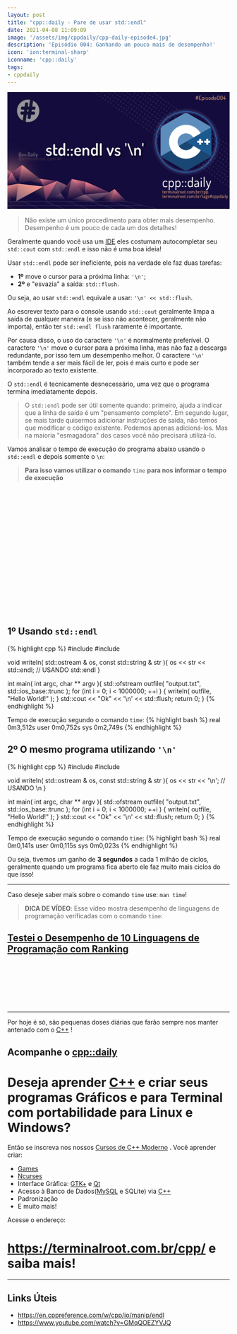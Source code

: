 ```yaml
---
layout: post
title: "cpp::daily - Pare de usar std::endl"
date: 2021-04-08 11:09:09
image: '/assets/img/cppdaily/cpp-daily-episode4.jpg'
description: 'Episódio 004: Ganhando um pouco mais de desempenho!'
icon: 'ion:terminal-sharp'
iconname: 'cpp::daily'
tags:
- cppdaily
---
```


![cpp::daily std::endl](/assets/img/cppdaily/cpp-daily-episode4.jpg)

> Não existe um único procedimento para obter mais desempenho. Desempenho é um pouco de cada um dos detalhes!

Geralmente quando você usa um [IDE](https://terminalroot.com.br/2020/08/anjuta-o-melhor-ide-para-c-com-gtkmm.html) eles costumam autocompletar seu `std::cout` com `std::endl` e isso não é uma boa ideia!

Usar `std::endl` pode ser ineficiente, pois na verdade ele faz duas tarefas: 
+ **1º** move o cursor para a próxima linha: `'\n'`;
+ **2º** e "esvazia" a saída: `std::flush`.

Ou seja, ao usar `std::endl` equivale a usar: `'\n' << std::flush`.

Ao escrever texto para o console usando `std::cout` geralmente limpa a saída de qualquer maneira (e se isso não acontecer, geralmente não importa), então ter `std::endl flush` raramente é importante.

Por causa disso, o uso do caractere `'\n'` é normalmente preferível. O caractere `'\n'` move o cursor para a próxima linha, mas não faz a descarga redundante, por isso tem um desempenho melhor. O caractere `'\n'` também tende a ser mais fácil de ler, pois é mais curto e pode ser incorporado ao texto existente.

O `std::endl` é tecnicamente desnecessário, uma vez que o programa termina imediatamente depois.

> O `std::endl` pode ser útil somente quando: primeiro, ajuda a indicar que a linha de saída é um "pensamento completo". Em segundo lugar, se mais tarde quisermos adicionar instruções de saída, não temos que modificar o código existente. Podemos apenas adicioná-los. Mas na maioria "esmagadora" dos casos você não precisará utilizá-lo.

Vamos analisar o tempo de execução do programa abaixo usando o `std::endl` e depois somente o `\n`:
> **Para isso vamos utilizar o comando** `time` **para nos informar o tempo de execução**

<!-- QUADRADO -->
<script async src="//pagead2.googlesyndication.com/pagead/js/adsbygoogle.js"></script>
<ins class="adsbygoogle"
style="display:inline-block;width:336px;height:280px"
data-ad-client="ca-pub-2838251107855362"
data-ad-slot="5351066970"></ins>
<script>
(adsbygoogle = window.adsbygoogle || []).push({});
</script>

## 1º Usando `std::endl`

{% highlight cpp %}
#include <iostream>
#include <fstream>

void writeln( std::ostream & os, const std::string & str ){
  os << str << std::endl; // USANDO std::endl
}

int main( int argc, char ** argv ){
  std::ofstream outfile( "output.txt", std::ios_base::trunc );
  for (int i = 0; i < 1000000; ++i ) {
   writeln( outfile, "Hello World!" ); 
  }
  std::cout << "Ok" << '\n' << std::flush;
  return 0;
}
{% endhighlight %}

Tempo de execução segundo o comando `time`:
{% highlight bash %}
real	0m3,512s
user	0m0,752s
sys	0m2,749s
{% endhighlight %}

## 2º O mesmo programa utilizando `'\n'`
{% highlight cpp %}
#include <iostream>
#include <fstream>

void writeln( std::ostream & os, const std::string & str ){
  os << str << '\n'; // USANDO \n
}

int main( int argc, char ** argv ){
  std::ofstream outfile( "output.txt", std::ios_base::trunc );
  for (int i = 0; i < 1000000; ++i ) {
   writeln( outfile, "Hello World!" ); 
  }
  std::cout << "Ok" << '\n' << std::flush;
  return 0;
}
{% endhighlight %}

Tempo de execução segundo o comando `time`:
{% highlight bash %}
real	0m0,141s
user	0m0,115s
sys	0m0,023s
{% endhighlight %}

Ou seja, tivemos um ganho de **3 segundos** a cada 1 milhão de ciclos, geralmente quando um programa fica aberto ele faz muito mais ciclos do que isso!

---

Caso deseje saber mais sobre o comando `time` use: `man time`!
> **DICA DE VÍDEO**: Esse vídeo mostra desempenho de linguagens de programação verificadas com o comando `time`:
## [Testei o Desempenho de 10 Linguagens de Programação com Ranking](https://www.youtube.com/watch?v=spLIBqiv2Og)

<!-- MINI ANÚNCIO -->
<script async src="//pagead2.googlesyndication.com/pagead/js/adsbygoogle.js"></script>
<!-- Games Root -->
<ins class="adsbygoogle"
style="display:inline-block;width:730px;height:95px"
data-ad-client="ca-pub-2838251107855362"
data-ad-slot="5351066970"></ins>
<script>
(adsbygoogle = window.adsbygoogle || []).push({});
</script>

---

Por hoje é só, são pequenas doses diárias que farão sempre nos manter antenado com o [C++](https://terminalroot.com.br/cpp/) !

## Acompanhe o [cpp::daily](https://terminalroot.com.br/tags#cppdaily)

# Deseja aprender [C++](https://terminalroot.com.br/cpp/) e criar seus programas Gráficos e para Terminal com portabilidade para Linux e Windows?
Então se inscreva nos nossos [Cursos de C++ Moderno](https://terminalroot.com.br/cpp/) . Você aprender criar:
- [Games](https://terminalroot.com.br/tags#games)
- [Ncurses](https://terminalroot.com.br/2021/02/crie-programas-graficos-no-terminal-com-cpp-e-ncurses.html)
- Interface Gráfica: [GTK+](https://terminalroot.com.br/2020/08/anjuta-o-melhor-ide-para-c-com-gtkmm.html) e [Qt](https://terminalroot.com.br/2021/02/gerencie-suas-contas-financeiras-pessoais-com-terminal-finances.html)
- Acesso à Banco de Dados([MySQL](https://terminalroot.com.br/mysql/) e SQLite) via [C++](https://terminalroot.com.br/cpp/)
- Padronização
- E muito mais!

Acesse o endereço:
# <https://terminalroot.com.br/cpp/> e saiba mais!

---

<!-- RETANGULO LARGO 2 -->
<script async src="//pagead2.googlesyndication.com/pagead/js/adsbygoogle.js"></script>
<ins class="adsbygoogle"
style="display:block; text-align:center;"
data-ad-layout="in-article"
data-ad-format="fluid"
data-ad-client="ca-pub-2838251107855362"
data-ad-slot="8549252987"></ins>
<script>
(adsbygoogle = window.adsbygoogle || []).push({});
</script>


## Links Úteis
+ <https://en.cppreference.com/w/cpp/io/manip/endl>
+ <https://www.youtube.com/watch?v=GMqQOEZYVJQ>
